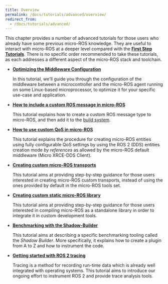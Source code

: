 ```yaml
---
title: Overview
permalink: /docs/tutorials/advanced/overview/
redirect_from:
  - /docs/tutorials/advanced/
---
```


This chapter provides a number of advanced tutorials for those users who already have some previous micro-ROS knowledge. They are useful to interact with micro-ROS at a deeper level compared with the [**First Step Tutorials**](../../core/overview). There is no specific order recommended to take these tutorials, as each addresses a different aspect of the micro-ROS stack and toolchain.

* [**Optimizing the Middleware Configuration**](../microxrcedds_rmw_configuration/)

  In this tutorial, we'll guide you through the configuration of the middleware between a microcontroller and the micro-ROS agent running on some Linux-based microprocessor, to optimize it for your specific use-case and application.

* [**How to include a custom ROS message in micro-ROS**](../create_new_type/)

  This tutorial explains how to create a custom ROS message type to micro-ROS, and then add it to the [build system](https://github.com/micro-ROS/micro_ros_setup).

* [**How to use custom QoS in micro-ROS**](../create_dds_entities_by_ref/)

  This tutorial explains the procedure for creating micro-ROS entities using fully configurable QoS settings by using the ROS 2 (DDS) entities creation mode *by references* as allowed by the micro-ROS default middleware (Micro XRCE-DDS Client).

* [**Creating custom micro-ROS transports**](../create_custom_transports/)

  This tutorial aims at providing step-by-step guidance for those users interested in creating micro-ROS custom transports, instead of using the ones provided by default in the micro-ROS tools set.

* [**Creating custom static micro-ROS library**](../create_custom_static_library/)

  This tutorial aims at providing step-by-step guidance for those users interested in compiling micro-ROS as a standalone library in order to integrate it in custom development tools.

* [**Benchmarking with the Shadow-Builder**](../benchmarking/)

  This tutorial aims at describing a specific benchmarking tooling called the *Shadow Builder*. More specifically, it explains how to create a plugin from A to Z and how to instrument the code.

* [**Getting started with ROS 2 tracing**](../tracing/)

  Tracing is a method for recording run-time data which is already well integrated with operating systems. This tutorial aims to introduce our ongoing effort to instrument ROS 2 and provide trace analysis tools.
